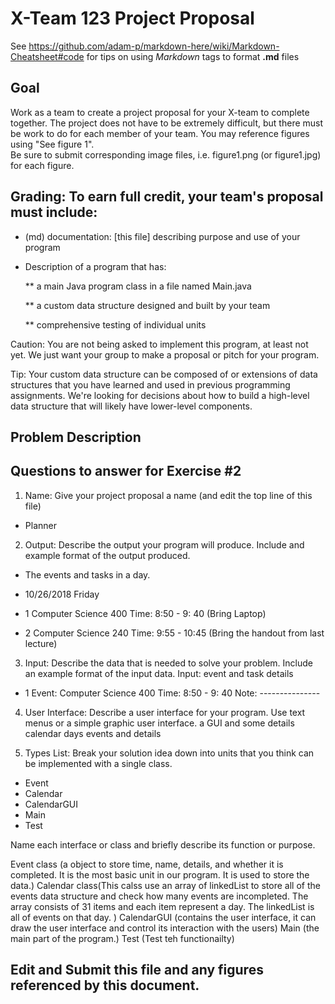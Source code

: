 # X-Team 123 Project Proposal

See https://github.com/adam-p/markdown-here/wiki/Markdown-Cheatsheet#code for tips on using *Markdown* tags to format __.md__ files

## Goal

Work as a team to create a project proposal for your X-team to complete together.
The project does not have to be extremely difficult,
but there must be work to do for each member of your team.
You may reference figures using "See figure 1".  
Be sure to submit corresponding image files, i.e. figure1.png (or figure1.jpg) for each figure.

## Grading: To earn full credit, your team's proposal must include:

* (md) documentation: [this file] describing purpose and use of your program

* Description of a program that has:

  ** a main Java program class in a file named Main.java
  
  ** a custom data structure designed and built by your team
  
  ** comprehensive testing of individual units
  
 Caution: You are not being asked to implement this program, at least not yet. 
 We just want your group to make a proposal or pitch for your program.
 
 Tip: Your custom data structure can be composed of or extensions of data structures that you have learned and used in previous programming assignments.  We're looking for decisions about how to build a high-level data structure that will likely have lower-level components.

## Problem Description


## Questions to answer for Exercise #2

1. Name: Give your project proposal a name (and edit the top line of this file)
* Planner


2. Output: Describe the output your program will produce.  Include and example format of the output produced.
* The events and tasks in a day.

* 10/26/2018 Friday
* 1
Computer Science 400
Time: 8:50 - 9: 40
(Bring Laptop)
* 2
Computer Science 240
Time: 9:55 - 10:45
(Bring the handout from last lecture)


3. Input: Describe the data that is needed to solve your problem. Include an example format of the input data.
Input: event and task details
* 1
Event: Computer Science 400
Time: 8:50 - 9: 40
Note: ---------------


4. User Interface: Describe a user interface for your program.  Use text menus or a simple graphic user interface.
a GUI and some details
calendar days events and details


5. Types List: Break your solution idea down into units that you think can be implemented with a single class.
* Event
* Calendar
* CalendarGUI
* Main
* Test


Name each interface or class and briefly describe its function or purpose.

Event class (a object to store time, name, details, and whether it is completed. It is the most basic unit in our program. It is used to store the data.)
Calendar class(This calss use an array of linkedList<Event> to store all of the events data structure and check how many events are incompleted. The array consists of 31 items and each item represent a day. The linkedList<Event> is all of events on that day. )
CalendarGUI (contains the user interface, it can draw the user interface and control its interaction with the users)
Main (the main part of the program.)
Test (Test teh functionailty)

## Edit and Submit this file and any figures referenced by this document.

